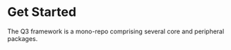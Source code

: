 # <a name="start" id="start"></a> Get Started

The Q3 framework is a mono-repo comprising several core and peripheral packages. 
